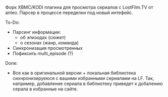 
Форк XBMC/KODI плагина для просмотра сериалов с LostFilm.TV от anteo.
Парсер в процессе переделки под новый интефейс.

To-Do:
- Парсинг информации:
    - об эпизодах (сюжет)
    - о сезонах (жанр, команда)
- Синхронизация просмотренных
- Пофиксить multi_episode (?)

Done:
- Все как в оригинальной версии + локальная библиотека сихнронизируеюся с вашими избранными сериалами на LF. Так, например, добавление сериала в библиотеку приведет к добалению серала в избранные на сайте.